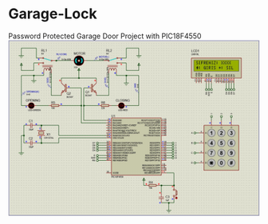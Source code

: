# Garage-Lock
Password Protected Garage Door Project with PIC18F4550
![alt text](https://github.com/ozturkselami/Garage-Lock/blob/main/GarageLockCircuit.jpg?raw=true)

